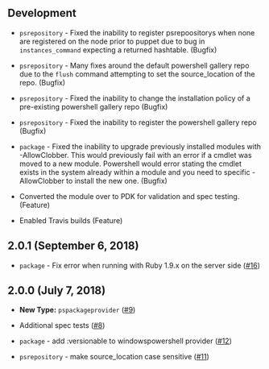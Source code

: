## Development

* `psrepository` - Fixed the inability to register psrepoositorys when none are registered on the node prior to puppet due to bug in `instances_command` expecting a returned hashtable. (Bugfix)

* `psrepository` - Many fixes around the default powershell gallery repo due to the `flush` command attempting to set the source_location of the repo.  (Bugfix)

* `psrepository` - Fixed the inability to change the installation policy of a pre-existing powershell gallery repo  (Bugfix)

* `psrepository` - Fixed the inability to register the powershell gallery repo (Bugfix)

* `package` - Fixed the inability to upgrade previously installed modules with -AllowClobber. This would previously fail with an error if a cmdlet was moved to a new module. Powershell would error stating the cmdlet exists in the system already within a module and you need to specific -AllowClobber to install the new one.  (Bugfix)

* Converted the module over to PDK for validation and spec testing. (Feature)
* Enabled Travis builds (Feature)


## 2.0.1 (September 6, 2018)

* `package` - Fix error when running with Ruby 1.9.x on the server side ([#16](https://github.com/hbuckle/puppet-powershellmodule/pull/16))

## 2.0.0 (July 7, 2018)

* **New Type:** `pspackageprovider` ([#9](https://github.com/hbuckle/puppet-powershellmodule/pull/9))

* Additional spec tests ([#8](https://github.com/hbuckle/puppet-powershellmodule/pull/8))

* `package` - add :versionable to windowspowershell provider ([#12](https://github.com/hbuckle/puppet-powershellmodule/issues/12))
* `psrepository` - make source_location case sensitive ([#11](https://github.com/hbuckle/puppet-powershellmodule/issues/11))
